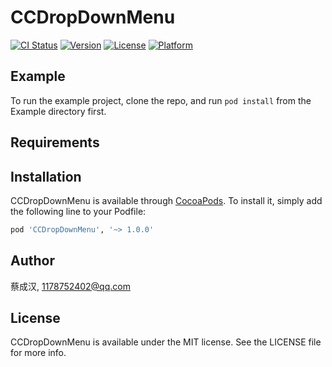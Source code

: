 # CCDropDownMenu

[![CI Status](https://img.shields.io/travis/CaiChenghan/CCDropDownMenu.svg?style=flat)](https://travis-ci.org/CaiChenghan/CCDropDownMenu)
[![Version](https://img.shields.io/cocoapods/v/CCDropDownMenu.svg?style=flat)](https://cocoapods.org/pods/CCDropDownMenu)
[![License](https://img.shields.io/cocoapods/l/CCDropDownMenu.svg?style=flat)](https://cocoapods.org/pods/CCDropDownMenu)
[![Platform](https://img.shields.io/cocoapods/p/CCDropDownMenu.svg?style=flat)](https://cocoapods.org/pods/CCDropDownMenu)

## Example

To run the example project, clone the repo, and run `pod install` from the Example directory first.

## Requirements

## Installation

CCDropDownMenu is available through [CocoaPods](https://cocoapods.org). To install
it, simply add the following line to your Podfile:

```ruby
pod 'CCDropDownMenu', '~> 1.0.0'
```

## Author

蔡成汉, 1178752402@qq.com

## License

CCDropDownMenu is available under the MIT license. See the LICENSE file for more info.
